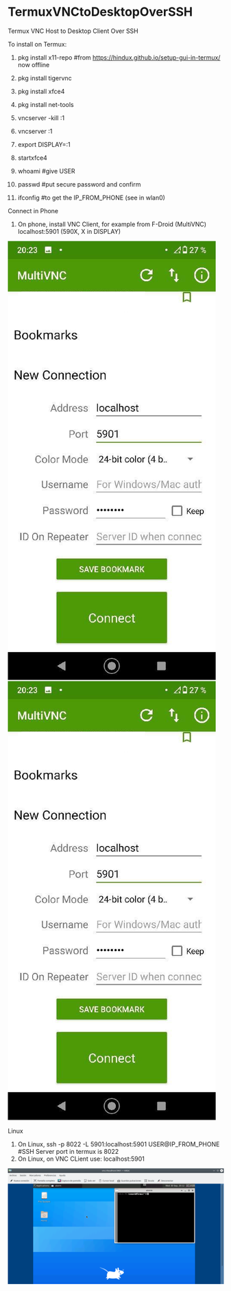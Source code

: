 # TermuxVNCtoDesktopOverSSH
Termux VNC Host to Desktop Client Over SSH

To install on Termux:

1. pkg install x11-repo #from https://hindux.github.io/setup-gui-in-termux/ now offline
2. pkg install tigervnc
3. pkg install xfce4
4. pkg install net-tools

5. vncserver -kill :1
6. vncserver :1
7. export DISPLAY=:1
8. startxfce4
9. whoami #give USER
10. passwd #put secure password and confirm
11. ifconfig #to get the IP_FROM_PHONE (see in wlan0)

Connect in Phone

1. On phone, install VNC Client, for example from F-Droid (MultiVNC) localhost:5901 (590X, X in DISPLAY)

![Image of Linux Ubuntu Login](https://raw.githubusercontent.com/leogbar/TermuxVNCtoDesktopOverSSH/master/Phone01.jpg) ![Image of Linux Ubuntu Login](https://raw.githubusercontent.com/leogbar/TermuxVNCtoDesktopOverSSH/master/Phone01.jpg)

Linux

1. On Linux, ssh -p 8022 -L 5901:localhost:5901 USER@IP_FROM_PHONE #SSH Server port in termux is 8022
2. On Linux, on VNC CLient use: localhost:5901

![Image of Linux Ubuntu Login](https://raw.githubusercontent.com/leogbar/TermuxVNCtoDesktopOverSSH/master/termuxVNCSSH.png)
